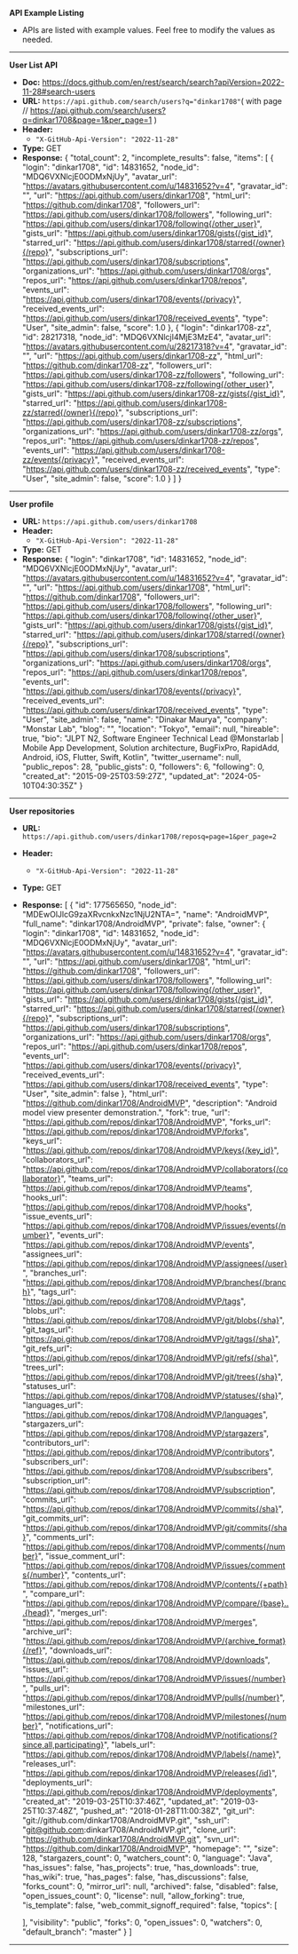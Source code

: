 **API Example Listing**
- APIs are listed with example values. Feel free to modify the values as needed.
<hr>

**User List API**
- **Doc:** https://docs.github.com/en/rest/search/search?apiVersion=2022-11-28#search-users
- **URL:** `https://api.github.com/search/users?q="dinkar1708"`( with page     // https://api.github.com/search/users?q=dinkar1708&page=1&per_page=1
  )
- **Header:**
    - `"X-GitHub-Api-Version": "2022-11-28"`
- **Type:** GET
- **Response:**
  {
  "total_count": 2,
  "incomplete_results": false,
  "items": [
  {
  "login": "dinkar1708",
  "id": 14831652,
  "node_id": "MDQ6VXNlcjE0ODMxNjUy",
  "avatar_url": "https://avatars.githubusercontent.com/u/14831652?v=4",
  "gravatar_id": "",
  "url": "https://api.github.com/users/dinkar1708",
  "html_url": "https://github.com/dinkar1708",
  "followers_url": "https://api.github.com/users/dinkar1708/followers",
  "following_url": "https://api.github.com/users/dinkar1708/following{/other_user}",
  "gists_url": "https://api.github.com/users/dinkar1708/gists{/gist_id}",
  "starred_url": "https://api.github.com/users/dinkar1708/starred{/owner}{/repo}",
  "subscriptions_url": "https://api.github.com/users/dinkar1708/subscriptions",
  "organizations_url": "https://api.github.com/users/dinkar1708/orgs",
  "repos_url": "https://api.github.com/users/dinkar1708/repos",
  "events_url": "https://api.github.com/users/dinkar1708/events{/privacy}",
  "received_events_url": "https://api.github.com/users/dinkar1708/received_events",
  "type": "User",
  "site_admin": false,
  "score": 1.0
  },
  {
  "login": "dinkar1708-zz",
  "id": 28217318,
  "node_id": "MDQ6VXNlcjI4MjE3MzE4",
  "avatar_url": "https://avatars.githubusercontent.com/u/28217318?v=4",
  "gravatar_id": "",
  "url": "https://api.github.com/users/dinkar1708-zz",
  "html_url": "https://github.com/dinkar1708-zz",
  "followers_url": "https://api.github.com/users/dinkar1708-zz/followers",
  "following_url": "https://api.github.com/users/dinkar1708-zz/following{/other_user}",
  "gists_url": "https://api.github.com/users/dinkar1708-zz/gists{/gist_id}",
  "starred_url": "https://api.github.com/users/dinkar1708-zz/starred{/owner}{/repo}",
  "subscriptions_url": "https://api.github.com/users/dinkar1708-zz/subscriptions",
  "organizations_url": "https://api.github.com/users/dinkar1708-zz/orgs",
  "repos_url": "https://api.github.com/users/dinkar1708-zz/repos",
  "events_url": "https://api.github.com/users/dinkar1708-zz/events{/privacy}",
  "received_events_url": "https://api.github.com/users/dinkar1708-zz/received_events",
  "type": "User",
  "site_admin": false,
  "score": 1.0
  }
  ]
  }
<hr>

**User profile**
- **URL:** `https://api.github.com/users/dinkar1708`
- **Header:**
    - `"X-GitHub-Api-Version": "2022-11-28"`
- **Type:** GET
- **Response:**
  {
  "login": "dinkar1708",
  "id": 14831652,
  "node_id": "MDQ6VXNlcjE0ODMxNjUy",
  "avatar_url": "https://avatars.githubusercontent.com/u/14831652?v=4",
  "gravatar_id": "",
  "url": "https://api.github.com/users/dinkar1708",
  "html_url": "https://github.com/dinkar1708",
  "followers_url": "https://api.github.com/users/dinkar1708/followers",
  "following_url": "https://api.github.com/users/dinkar1708/following{/other_user}",
  "gists_url": "https://api.github.com/users/dinkar1708/gists{/gist_id}",
  "starred_url": "https://api.github.com/users/dinkar1708/starred{/owner}{/repo}",
  "subscriptions_url": "https://api.github.com/users/dinkar1708/subscriptions",
  "organizations_url": "https://api.github.com/users/dinkar1708/orgs",
  "repos_url": "https://api.github.com/users/dinkar1708/repos",
  "events_url": "https://api.github.com/users/dinkar1708/events{/privacy}",
  "received_events_url": "https://api.github.com/users/dinkar1708/received_events",
  "type": "User",
  "site_admin": false,
  "name": "Dinakar Maurya",
  "company": "Monstar Lab",
  "blog": "",
  "location": "Tokyo",
  "email": null,
  "hireable": true,
  "bio": "JLPT N2, Software Engineer Technical Lead @Monstarlab | Mobile App Development, Solution architecture, BugFixPro, RapidAdd, Android, iOS, Flutter, Swift, Kotlin",
  "twitter_username": null,
  "public_repos": 28,
  "public_gists": 0,
  "followers": 6,
  "following": 0,
  "created_at": "2015-09-25T03:59:27Z",
  "updated_at": "2024-05-10T04:30:35Z"
  }
<hr>

**User repositories**
- **URL:** `https://api.github.com/users/dinkar1708/reposq=page=1&per_page=2`
- **Header:**
    - `"X-GitHub-Api-Version": "2022-11-28"`
- **Type:** GET
- **Response:**
  [
  {
  "id": 177565650,
  "node_id": "MDEwOlJlcG9zaXRvcnkxNzc1NjU2NTA=",
  "name": "AndroidMVP",
  "full_name": "dinkar1708/AndroidMVP",
  "private": false,
  "owner": {
  "login": "dinkar1708",
  "id": 14831652,
  "node_id": "MDQ6VXNlcjE0ODMxNjUy",
  "avatar_url": "https://avatars.githubusercontent.com/u/14831652?v=4",
  "gravatar_id": "",
  "url": "https://api.github.com/users/dinkar1708",
  "html_url": "https://github.com/dinkar1708",
  "followers_url": "https://api.github.com/users/dinkar1708/followers",
  "following_url": "https://api.github.com/users/dinkar1708/following{/other_user}",
  "gists_url": "https://api.github.com/users/dinkar1708/gists{/gist_id}",
  "starred_url": "https://api.github.com/users/dinkar1708/starred{/owner}{/repo}",
  "subscriptions_url": "https://api.github.com/users/dinkar1708/subscriptions",
  "organizations_url": "https://api.github.com/users/dinkar1708/orgs",
  "repos_url": "https://api.github.com/users/dinkar1708/repos",
  "events_url": "https://api.github.com/users/dinkar1708/events{/privacy}",
  "received_events_url": "https://api.github.com/users/dinkar1708/received_events",
  "type": "User",
  "site_admin": false
  },
  "html_url": "https://github.com/dinkar1708/AndroidMVP",
  "description": "Android model view presenter demonstration.",
  "fork": true,
  "url": "https://api.github.com/repos/dinkar1708/AndroidMVP",
  "forks_url": "https://api.github.com/repos/dinkar1708/AndroidMVP/forks",
  "keys_url": "https://api.github.com/repos/dinkar1708/AndroidMVP/keys{/key_id}",
  "collaborators_url": "https://api.github.com/repos/dinkar1708/AndroidMVP/collaborators{/collaborator}",
  "teams_url": "https://api.github.com/repos/dinkar1708/AndroidMVP/teams",
  "hooks_url": "https://api.github.com/repos/dinkar1708/AndroidMVP/hooks",
  "issue_events_url": "https://api.github.com/repos/dinkar1708/AndroidMVP/issues/events{/number}",
  "events_url": "https://api.github.com/repos/dinkar1708/AndroidMVP/events",
  "assignees_url": "https://api.github.com/repos/dinkar1708/AndroidMVP/assignees{/user}",
  "branches_url": "https://api.github.com/repos/dinkar1708/AndroidMVP/branches{/branch}",
  "tags_url": "https://api.github.com/repos/dinkar1708/AndroidMVP/tags",
  "blobs_url": "https://api.github.com/repos/dinkar1708/AndroidMVP/git/blobs{/sha}",
  "git_tags_url": "https://api.github.com/repos/dinkar1708/AndroidMVP/git/tags{/sha}",
  "git_refs_url": "https://api.github.com/repos/dinkar1708/AndroidMVP/git/refs{/sha}",
  "trees_url": "https://api.github.com/repos/dinkar1708/AndroidMVP/git/trees{/sha}",
  "statuses_url": "https://api.github.com/repos/dinkar1708/AndroidMVP/statuses/{sha}",
  "languages_url": "https://api.github.com/repos/dinkar1708/AndroidMVP/languages",
  "stargazers_url": "https://api.github.com/repos/dinkar1708/AndroidMVP/stargazers",
  "contributors_url": "https://api.github.com/repos/dinkar1708/AndroidMVP/contributors",
  "subscribers_url": "https://api.github.com/repos/dinkar1708/AndroidMVP/subscribers",
  "subscription_url": "https://api.github.com/repos/dinkar1708/AndroidMVP/subscription",
  "commits_url": "https://api.github.com/repos/dinkar1708/AndroidMVP/commits{/sha}",
  "git_commits_url": "https://api.github.com/repos/dinkar1708/AndroidMVP/git/commits{/sha}",
  "comments_url": "https://api.github.com/repos/dinkar1708/AndroidMVP/comments{/number}",
  "issue_comment_url": "https://api.github.com/repos/dinkar1708/AndroidMVP/issues/comments{/number}",
  "contents_url": "https://api.github.com/repos/dinkar1708/AndroidMVP/contents/{+path}",
  "compare_url": "https://api.github.com/repos/dinkar1708/AndroidMVP/compare/{base}...{head}",
  "merges_url": "https://api.github.com/repos/dinkar1708/AndroidMVP/merges",
  "archive_url": "https://api.github.com/repos/dinkar1708/AndroidMVP/{archive_format}{/ref}",
  "downloads_url": "https://api.github.com/repos/dinkar1708/AndroidMVP/downloads",
  "issues_url": "https://api.github.com/repos/dinkar1708/AndroidMVP/issues{/number}",
  "pulls_url": "https://api.github.com/repos/dinkar1708/AndroidMVP/pulls{/number}",
  "milestones_url": "https://api.github.com/repos/dinkar1708/AndroidMVP/milestones{/number}",
  "notifications_url": "https://api.github.com/repos/dinkar1708/AndroidMVP/notifications{?since,all,participating}",
  "labels_url": "https://api.github.com/repos/dinkar1708/AndroidMVP/labels{/name}",
  "releases_url": "https://api.github.com/repos/dinkar1708/AndroidMVP/releases{/id}",
  "deployments_url": "https://api.github.com/repos/dinkar1708/AndroidMVP/deployments",
  "created_at": "2019-03-25T10:37:46Z",
  "updated_at": "2019-03-25T10:37:48Z",
  "pushed_at": "2018-01-28T11:00:38Z",
  "git_url": "git://github.com/dinkar1708/AndroidMVP.git",
  "ssh_url": "git@github.com:dinkar1708/AndroidMVP.git",
  "clone_url": "https://github.com/dinkar1708/AndroidMVP.git",
  "svn_url": "https://github.com/dinkar1708/AndroidMVP",
  "homepage": "",
  "size": 128,
  "stargazers_count": 0,
  "watchers_count": 0,
  "language": "Java",
  "has_issues": false,
  "has_projects": true,
  "has_downloads": true,
  "has_wiki": true,
  "has_pages": false,
  "has_discussions": false,
  "forks_count": 0,
  "mirror_url": null,
  "archived": false,
  "disabled": false,
  "open_issues_count": 0,
  "license": null,
  "allow_forking": true,
  "is_template": false,
  "web_commit_signoff_required": false,
  "topics": [

  ],
  "visibility": "public",
  "forks": 0,
  "open_issues": 0,
  "watchers": 0,
  "default_branch": "master"
  }
  ]
<hr>